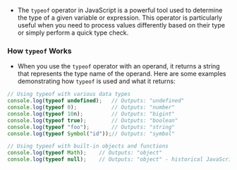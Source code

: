 - The `typeof` operator in JavaScript is a powerful tool used to determine the type of a given variable or expression. This operator is particularly useful when you need to process values differently based on their type or simply perform a quick type check.

### How `typeof` Works
- When you use the `typeof` operator with an operand, it returns a string that represents the type name of the operand. Here are some examples demonstrating how `typeof` is used and what it returns:
```js
// Using typeof with various data types
console.log(typeof undefined);   // Outputs: "undefined"
console.log(typeof 0);           // Outputs: "number"
console.log(typeof 10n);         // Outputs: "bigint"
console.log(typeof true);        // Outputs: "boolean"
console.log(typeof "foo");       // Outputs: "string"
console.log(typeof Symbol("id"));// Outputs: "symbol"

// Using typeof with built-in objects and functions
console.log(typeof Math);    // Outputs: "object"
console.log(typeof null);    // Outputs: "object" - historical JavaScript quirk
```